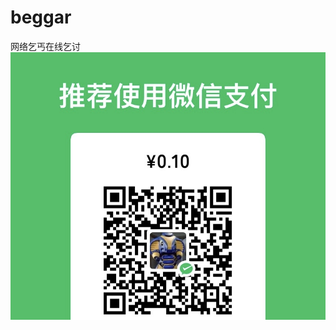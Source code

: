 # beggar
网络乞丐在线乞讨
![logo](https://github.com/zhangOranges/beggar/blob/main/0BA46A94-D495-4AFF-BEFD-CFD1AC20888F_1_201_a.jpeg)
